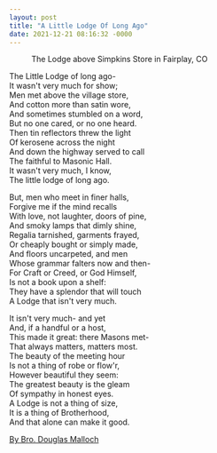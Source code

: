 ```yaml
---
layout: post
title: "A Little Lodge Of Long Ago"
date: 2021-12-21 08:16:32 -0000
---
```


<div class="wp-block-image"><figure class="alignright size-full is-resized"><figcaption>The Lodge above Simpkins Store in Fairplay, CO</figcaption></figure></div>


<p>The Little Lodge of long ago-<br/>It wasn't very much for show;<br/>Men met above the village store,<br/>And cotton more than satin wore,<br/>And sometimes stumbled on a word,<br/>But no one cared, or no one heard.<br/>Then tin reflectors threw the light<br/>Of kerosene across the night<br/>And down the highway served to call<br/>The faithful to Masonic Hall.<br/>It wasn't very much, I know,<br/>The little lodge of long ago.</p>


<p>But, men who meet in finer halls,<br/>Forgive me if the mind recalls<br/>With love, not laughter, doors of pine,<br/>And smoky lamps that dimly shine,<br/>Regalia tarnished, garments frayed,<br/>Or cheaply bought or simply made,<br/>And floors uncarpeted, and men<br/>Whose grammar falters now and then-<br/>For Craft or Creed, or God Himself,<br/>Is not a book upon a shelf:<br/>They have a splendor that will touch<br/>A Lodge that isn't very much.</p>


<p>It isn't very much- and yet<br/>And, if a handful or a host,<br/>This made it great: there Masons met-<br/>That always matters, matters most.<br/>The beauty of the meeting hour<br/>Is not a thing of robe or flow'r,<br/>However beautiful they seem:<br/>The greatest beauty is the gleam<br/>Of sympathy in honest eyes.<br/>A Lodge is not a thing of size,<br/>It is a thing of Brotherhood,<br/>And that alone can make it good.</p>


<p><a href="http://www.acacia651.org/dougmall.html#if" rel="noreferrer noopener" target="_blank" title="http://www.acacia651.org/dougmall.html#if">By Bro. Douglas Malloch</a></p>